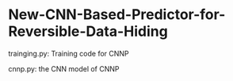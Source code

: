 # New-CNN-Based-Predictor-for-Reversible-Data-Hiding

trainging.py: Training code for CNNP

cnnp.py: the CNN model of CNNP
